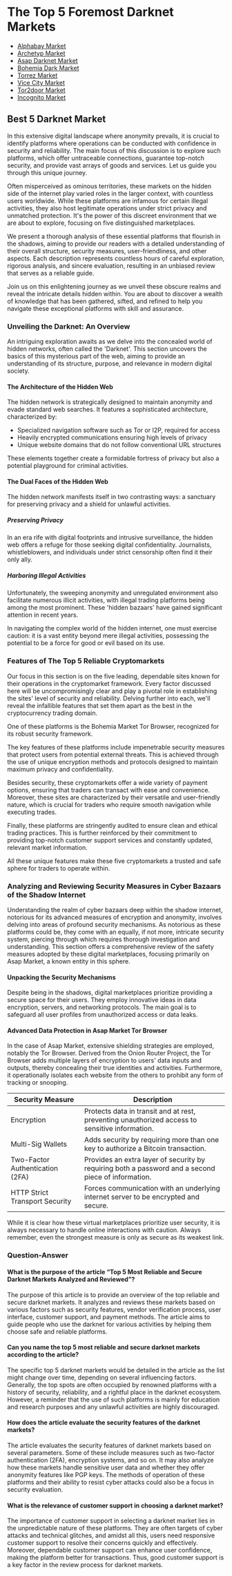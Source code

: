 <body>
    <h1>The Top 5 Foremost Darknet Markets</h1>
    <ul>
        <li><a href="http://alphaa3u7wqyqjqctrr44bs76ylhfibeqoco2wyya4fnrjwr77x2tbqd.onion">Alphabay Market</a></li>
        <li><a href="http://arche3pmohqc2fou7flomkw4gyk4tcgrre3qrttec5qpsrihyooxxdqd.onion">Archetyp Market</a></li>
        <li><a href="http://asap4g7boedkl3fxbnf2unnnr6kpxnwoewzw4vakaxiuzfdo5xpmy6ad.onion">Asap Darknet Market</a></li>
        <li><a href="http://bohemiabmgo5arzb6so564wzdsf76u6rm4dpukfcbf7jyjqgclu2beyd.onion">Bohemia Dark Market</a></li>
        <li><a href="http://yxuy5oard6zn25hgjmtp3fmndimfwljhw44u4jappxthbfbli6ycyrqd.onion">Torrez Market</a></li>
        <li><a href="http://vicecitya4htlqf2msop4jt7lqhmbwkuml2c44gocklz6ucqkw5xitid.onion">Vice City Market</a></li>
        <li><a href="http://d5lqhle57oi6pcdt254dspanbqjivpufslqvtbrwllth2iapipjq7vid.onion">Tor2door Market</a></li>
        <li><a href="http://incognitehdyxc44c7rstm5lbqoyegkxmt63gk6xvjcvjxn2rqxqntyd.onion">Incognito Market</a></li>
    </ul>
    <h2>Best 5 Darknet Market</h2>
    <p>In this extensive digital landscape where anonymity prevails, it is crucial to identify platforms where operations can be conducted with confidence in security and reliability. The main focus of this discussion is to explore such platforms, which offer untraceable connections, guarantee top-notch security, and provide vast arrays of goods and services. Let us guide you through this unique journey.</p>
    <p>Often misperceived as ominous territories, these markets on the hidden side of the internet play varied roles in the larger context, with countless users worldwide. While these platforms are infamous for certain illegal activities, they also host legitimate operations under strict privacy and unmatched protection. It's the power of this discreet environment that we are about to explore, focusing on five distinguished marketplaces.</p>
    <p>We present a thorough analysis of these essential platforms that flourish in the shadows, aiming to provide our readers with a detailed understanding of their overall structure, security measures, user-friendliness, and other aspects. Each description represents countless hours of careful exploration, rigorous analysis, and sincere evaluation, resulting in an unbiased review that serves as a reliable guide.</p>
    <p>Join us on this enlightening journey as we unveil these obscure realms and reveal the intricate details hidden within. You are about to discover a wealth of knowledge that has been gathered, sifted, and refined to help you navigate these exceptional platforms with skill and assurance.</p>
    <h3>Unveiling the Darknet: An Overview</h3>
    <p>An intriguing exploration awaits as we delve into the concealed world of hidden networks, often called the 'Darknet'. This section uncovers the basics of this mysterious part of the web, aiming to provide an understanding of its structure, purpose, and relevance in modern digital society.</p>
    <h4>The Architecture of the Hidden Web</h4>
    <p>The hidden network is strategically designed to maintain anonymity and evade standard web searches. It features a sophisticated architecture, characterized by:</p>
    <ul>
        <li>Specialized navigation software such as Tor or I2P, required for access</li>
        <li>Heavily encrypted communications ensuring high levels of privacy</li>
        <li>Unique website domains that do not follow conventional URL structures</li>
    </ul>
    <p>These elements together create a formidable fortress of privacy but also a potential playground for criminal activities.</p>
    <h4>The Dual Faces of the Hidden Web</h4>
    <p>The hidden network manifests itself in two contrasting ways: a sanctuary for preserving privacy and a shield for unlawful activities.</p>
    <h5>Preserving Privacy</h5>
    <p>In an era rife with digital footprints and intrusive surveillance, the hidden web offers a refuge for those seeking digital confidentiality. Journalists, whistleblowers, and individuals under strict censorship often find it their only ally.</p>
    <h5>Harboring Illegal Activities</h5>
    <p>Unfortunately, the sweeping anonymity and unregulated environment also facilitate numerous illicit activities, with illegal trading platforms being among the most prominent. These 'hidden bazaars' have gained significant attention in recent years.</p>
    <p>In navigating the complex world of the hidden internet, one must exercise caution: it is a vast entity beyond mere illegal activities, possessing the potential to be a force for good or evil based on its use.</p>
    <h3>Features of The Top 5 Reliable Cryptomarkets</h3>
    <p>Our focus in this section is on the five leading, dependable sites known for their operations in the cryptomarket framework. Every factor discussed here will be uncompromisingly clear and play a pivotal role in establishing the sites' level of security and reliability. Delving further into each, we'll reveal the infallible features that set them apart as the best in the cryptocurrency trading domain.</p>
    <p>One of these platforms is the Bohemia Market Tor Browser, recognized for its robust security framework.</p>
    <p>The key features of these platforms include impenetrable security measures that protect users from potential external threats. This is achieved through the use of unique encryption methods and protocols designed to maintain maximum privacy and confidentiality.</p>
    <p>Besides security, these cryptomarkets offer a wide variety of payment options, ensuring that traders can transact with ease and convenience. Moreover, these sites are characterized by their versatile and user-friendly nature, which is crucial for traders who require smooth navigation while executing trades.</p>
    <p>Finally, these platforms are stringently audited to ensure clean and ethical trading practices. This is further reinforced by their commitment to providing top-notch customer support services and constantly updated, relevant market information.</p>
    <p>All these unique features make these five cryptomarkets a trusted and safe sphere for traders to operate within.</p>
    <h3>Analyzing and Reviewing Security Measures in Cyber Bazaars of the Shadow Internet</h3>
    <p>Understanding the realm of cyber bazaars deep within the shadow internet, notorious for its advanced measures of encryption and anonymity, involves delving into areas of profound security mechanisms. As notorious as these platforms could be, they come with an equally, if not more, intricate security system, piercing through which requires thorough investigation and understanding. This section offers a comprehensive review of the safety measures adopted by these digital marketplaces, focusing primarily on Asap Market, a known entity in this sphere.</p>
    <h4>Unpacking the Security Mechanisms</h4>
    <p>Despite being in the shadows, digital marketplaces prioritize providing a secure space for their users. They employ innovative ideas in data encryption, servers, and networking protocols. The main goal is to safeguard all user profiles from unauthorized access or data leaks.</p>
    <h4>Advanced Data Protection in Asap Market Tor Browser</h4>
    <p>In the case of Asap Market, extensive shielding strategies are employed, notably the Tor Browser. Derived from the Onion Router Project, the Tor Browser adds multiple layers of encryption to users' data inputs and outputs, thereby concealing their true identities and activities. Furthermore, it operationally isolates each website from the others to prohibit any form of tracking or snooping.</p>
    <table>
        <thead>
            <tr>
                <th>Security Measure</th>
                <th>Description</th>
            </tr>
        </thead>
        <tbody>
            <tr>
                <td>Encryption</td>
                <td>Protects data in transit and at rest, preventing unauthorized access to sensitive information.</td>
            </tr>
            <tr>
                <td>Multi-Sig Wallets</td>
                <td>Adds security by requiring more than one key to authorize a Bitcoin transaction.</td>
            </tr>
            <tr>
                <td>Two-Factor Authentication (2FA)</td>
                <td>Provides an extra layer of security by requiring both a password and a second piece of information.</td>
            </tr>
            <tr>
                <td>HTTP Strict Transport Security</td>
                <td>Forces communication with an underlying internet server to be encrypted and secure.</td>
            </tr>
        </tbody>
    </table>
    <p>While it is clear how these virtual marketplaces prioritize user security, it is always necessary to handle online interactions with caution. Always remember, even the strongest measure is only as secure as its weakest link.</p>
    <h3>Question-Answer</h3>
    <h4>What is the purpose of the article “Top 5 Most Reliable and Secure Darknet Markets Analyzed and Reviewed”?</h4>
    <p>The purpose of this article is to provide an overview of the top reliable and secure darknet markets. It analyzes and reviews these markets based on various factors such as security features, vendor verification process, user interface, customer support, and payment methods. The article aims to guide people who use the darknet for various activities by helping them choose safe and reliable platforms.</p>
    <h4>Can you name the top 5 most reliable and secure darknet markets according to the article?</h4>
    <p>The specific top 5 darknet markets would be detailed in the article as the list might change over time, depending on several influencing factors. Generally, the top spots are often occupied by renowned platforms with a history of security, reliability, and a rightful place in the darknet ecosystem. However, a reminder that the use of such platforms is mainly for education and research purposes and any unlawful activities are highly discouraged.</p>
    <h4>How does the article evaluate the security features of the darknet markets?</h4>
    <p>The article evaluates the security features of darknet markets based on several parameters. Some of these include measures such as two-factor authentication (2FA), encryption systems, and so on. It may also analyze how these markets handle sensitive user data and whether they offer anonymity features like PGP keys. The methods of operation of these platforms and their ability to resist cyber attacks could also be a focus in security evaluation.</p>
    <h4>What is the relevance of customer support in choosing a darknet market?</h4>
    <p>The importance of customer support in selecting a darknet market lies in the unpredictable nature of these platforms. They are often targets of cyber attacks and technical glitches, and amidst all this, users need responsive customer support to resolve their concerns quickly and effectively. Moreover, dependable customer support can enhance user confidence, making the platform better for transactions. Thus, good customer support is a key factor in the review process for darknet markets.</p>
</body>
